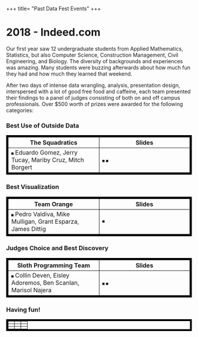 +++
title= "Past Data Fest Events"
+++


# 2018 - Indeed.com

Our first year saw 12 undergraduate students from Applied Mathematics, Statistics, but also Computer Science, Construction Management, Civil Engineering, and Biology. The diversity of backgrounds and experiences was amazing. Many students were buzzing afterwards about how much fun they had and how much they learned that weekend.

After two days of intense data wrangling, analysis, presentation design, interspersed with a lot of good free food and caffeine, each team presented their findings to a panel of judges consisting of both on and off campus professionals. Over $500 worth of prizes were awarded for the following categories:

### Best Use of Outside Data

<table border="5" bordercolor="black" align="center">
<colgroup>
<col width="50%" />
<col width="50%" />
</colgroup>

<thead>
<tr class="header">
<th align="center" >The Squadratics</th>
<th align="center" >Slides</th>
</tr>
</thead>

<tbody>
<tr>
  <td>
    <img src="/img/pics_2018/best_use_of_outside_data.jpg" alt="" border=3 style="max-height:100%;
        max-width:100%"></img>  Eduardo Gomez, Jerry Tucay, Mariby Cruz, Mitch Borgert 
  </td>  
  <td>
    <img src="/img/pics_2018/squad_1.PNG" alt="" border=3 style="max-height:100%; max-width:100%"></img>
    <img src="/img/pics_2018/squad_2.PNG" alt="" border=3 style="max-height:100%; max-width:100%"></img>
  </td>
</tr>

</tbody>
</table>


### Best Visualization

<table  border="5" bordercolor="black" align="center">
<colgroup>
<col width="50%" />
<col width="50%" />
</colgroup>

<thead>
<tr class="header">
<th align="center" >Team Orange</th>
<th align="center" >Slides</th>
</tr>
</thead>

<tbody>
<tr>
  <td>
    <img src="/img/pics_2018/best_visualization.jpg" alt="" border=3  
          style="max-height:100%; max-width:100%"></img> 
          Pedro Valdiva, Mike Mulligan, Grant Esparza, James Dittig
  </td>  
  <td> 
    <img src="/img/pics_2018/orange_1.PNG" alt="" border=3 style="max-height:100%; max-width:100%"></img>
  </td>
</tr>

</tbody>
</table>


### Judges Choice and Best Discovery

<table  border="5" bordercolor="black" align="center">
<colgroup>
<col width="50%" />
<col width="50%" />
</colgroup>

<thead>
<tr class="header">
<th align="center" >Sloth Programming Team</th>
<th align="center" >Slides</th>
</tr>
</thead>

<tbody>
<tr>
  <td>
    <img src="/img/pics_2018/best_discovery.jpg" alt="" border=3  
    style="max-height:100%; max-width:100%"></img> 
    Collin Deven, Eisley Adoremos, Ben Scanlan, Marisol Najera 
  </td>
  <td>
    <img src="/img/pics_2018/sloth_1.PNG" alt="" border=3 style="max-height:100%; max-width:100%"></img>
    <img src="/img/pics_2018/sloth_2.PNG" alt="" border=3 style="max-height:100%; max-width:100%"></img>
  </td>
</tr>

</tbody>
</table>



### Having fun!
<table  border="5" bordercolor="black" align="center">
<colgroup>
<col width="33%" />
<col width="33%" />
<col width="33%" />

</colgroup>


<tbody>
<tr>
  <td> <img src="/img/pics_2018/cooling_off.jpg" alt="" style="max-height:100%; max-width:100%"></img>
  <td> <img src="/img/pics_2018/food_day1.jpg" alt="" style="max-height:100%; max-width:100%"></img>
  <td> <img src="/img/pics_2018/friday_evening.jpg" alt="" style="max-height:100%; max-width:100%"></img>
</td>
</tr>
<tr>
  <td> <img src="/img/pics_2018/stuff.jpg" alt="" style="max-height:100%; max-width:100%"></img>
  <td> <img src="/img/pics_2018/french_toast.jpg" alt="" style="max-height:100%; max-width:100%"></img>
  <td> <img src="/img/pics_2018/sloth_team.jpg" alt="" style="max-height:100%; max-width:100%"></img>
</td>
</tr>
<tr>
  <td> <img src="/img/pics_2018/squad.jpg" alt="" style="max-height:100%; max-width:100%"></img>
  <td> <img src="/img/pics_2018/team_orange.jpg" alt="" style="max-height:100%; max-width:100%"></img>
  <td> <img src="/img/pics_2018/some_code.jpg" alt="" style="max-height:100%; max-width:100%"></img>
</td>
</tr>

</tbody>
</table>
